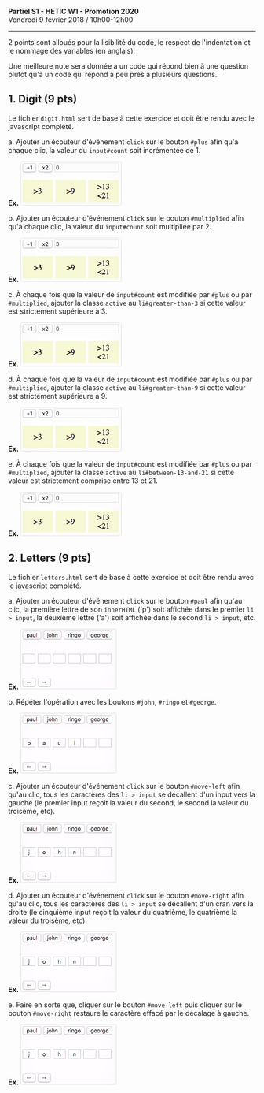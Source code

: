 **Partiel S1 - HETIC W1 - Promotion 2020**
<br>Vendredi 9 février 2018 / 10h00-12h00

---

2 points sont alloués pour la lisibilité du code, le respect de l'indentation et le nommage des variables (en anglais).

Une meilleure note sera donnée à un code qui répond bien à une question plutôt qu'à un code qui répond à peu près à plusieurs questions.

## 1. Digit (9 pts)

Le fichier `digit.html` sert de base à cette exercice et doit être rendu avec le javascript complété.

a. Ajouter un écouteur d'événement `click` sur le bouton `#plus` afin qu'à chaque clic, la valeur du `input#count` soit incrémentée de 1.

**Ex.** ![](./gifs/digit-a.gif)

b. Ajouter un écouteur d'événement `click` sur le bouton `#multiplied` afin qu'à chaque clic, la valeur du `input#count` soit multipliée par 2.

**Ex.** ![](./gifs/digit-b.gif)

c. À chaque fois que la valeur de `input#count` est modifiée par `#plus` ou par `#multiplied`, ajouter la classe `active` au `li#greater-than-3` si cette valeur est strictement supérieure à 3. 

**Ex.** ![](./gifs/digit-c.gif)

d. À chaque fois que la valeur de `input#count` est modifiée par `#plus` ou par `#multiplied`, ajouter la classe `active` au `li#greater-than-9` si cette valeur est strictement supérieure à 9. 

**Ex.** ![](./gifs/digit-d.gif)

e. À chaque fois que la valeur de `input#count` est modifiée par `#plus` ou par `#multiplied`, ajouter la classe `active` au `li#between-13-and-21` si cette valeur est strictement comprise entre 13 et 21.

**Ex.** ![](./gifs/digit-e.gif)

## 2. Letters (9 pts)

Le fichier `letters.html` sert de base à cette exercice et doit être rendu avec le javascript complété.

a. Ajouter un écouteur d'événement `click` sur le bouton `#paul` afin qu'au clic, la première lettre de son `innerHTML` ('p') soit affichée dans le premier `li > input`, la deuxième lettre ('a') soit affichée dans le second `li > input`, etc.

**Ex.** ![](./gifs/letters-a.gif)

b. Répéter l'opération avec les boutons `#john`, `#ringo` et `#george`.

**Ex.** ![](./gifs/letters-b.gif)

c. Ajouter un écouteur d'événement `click` sur le bouton `#move-left` afin qu'au clic, tous les caractères des `li > input` se décallent d'un input vers la gauche (le premier input reçoit la valeur du second, le second la valeur du troisème, etc).

**Ex.** ![](./gifs/letters-c.gif)

d. Ajouter un écouteur d'événement `click` sur le bouton `#move-right` afin qu'au clic, tous les caractères des `li > input` se décallent d'un cran vers la droite (le cinquième input reçoit la valeur du quatrième, le quatrième la valeur du troisème, etc).

**Ex.** ![](./gifs/letters-d.gif)

e. Faire en sorte que, cliquer sur le bouton `#move-left` puis cliquer sur le bouton `#move-right` restaure le caractère effacé par le décalage à gauche.

**Ex.** ![](./gifs/letters-e.gif)